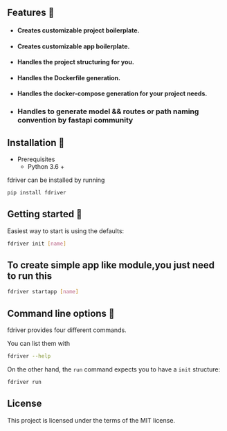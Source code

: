 ##  Features 🚀

* #### Creates customizable **project boilerplate.**
* #### Creates customizable **app boilerplate.**
* #### Handles the project structuring for you.
* #### Handles the Dockerfile generation.
* #### Handles the docker-compose generation for your project needs.
* ### Handles to generate model && routes or path naming convention by  fastapi community



## Installation 📌

* Prerequisites
    * Python 3.6 +

fdriver can be installed by running 

```python
pip install fdriver 
```


## Getting started 🎈

Easiest way to start is using the defaults:

```bash
fdriver init [name]
```

## To create simple app like module,you just need to run this

```bash
fdriver startapp [name]
```

## Command line options 🧰

fdriver provides four different commands. 

You can list them with

```bash
fdriver --help
```

On the other hand, the `run` command expects you to have a `init` structure:

```bash
fdriver run
```

## License

This project is licensed under the terms of the MIT license.